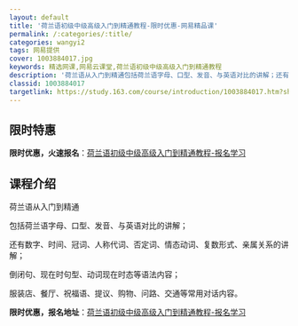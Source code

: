 ```yaml
---
layout: default
title: '荷兰语初级中级高级入门到精通教程-限时优惠-网易精品课'
permalink: /:categories/:title/
categories: wangyi2
tags: 网易提供
cover: 1003884017.jpg
keywords: 精选网课,网易云课堂,荷兰语初级中级高级入门到精通教程
description: '荷兰语从入门到精通包括荷兰语字母、口型、发音、与英语对比的讲解；还有数字、时间、冠词、人称代词、否定词、情态动词、复数形'
classid: 1003884017
targetlink: https://study.163.com/course/introduction/1003884017.htm?share=1&shareId=1025206652&utm_campaign=share&utm_medium=iphoneShare&utm_source=&utm_u=1025206652
---
```


## 限时特惠

**限时优惠，火速报名**：[荷兰语初级中级高级入门到精通教程-报名学习](https://study.163.com/course/introduction/1003884017.htm?share=1&shareId=1025206652&utm_campaign=share&utm_medium=iphoneShare&utm_source=&utm_u=1025206652)

## 课程介绍

荷兰语从入门到精通

包括荷兰语字母、口型、发音、与英语对比的讲解；

还有数字、时间、冠词、人称代词、否定词、情态动词、复数形式、亲属关系的讲解；

倒闭句、现在时句型、动词现在时态等语法内容；

服装店、餐厅、祝福语、提议、购物、问路、交通等常用对话内容。

**限时优惠，报名地址**：[荷兰语初级中级高级入门到精通教程-报名学习](https://study.163.com/course/introduction/1003884017.htm?share=1&shareId=1025206652&utm_campaign=share&utm_medium=iphoneShare&utm_source=&utm_u=1025206652)

